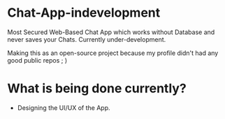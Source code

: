 # Chat-App-indevelopment

Most Secured Web-Based Chat App which works without Database and never saves your Chats.
Currently under-development.

Making this as an open-source project because my profile didn't had any good public repos ; )


<h1>What is being done currently?</h1>

- Designing the UI/UX of the App.
